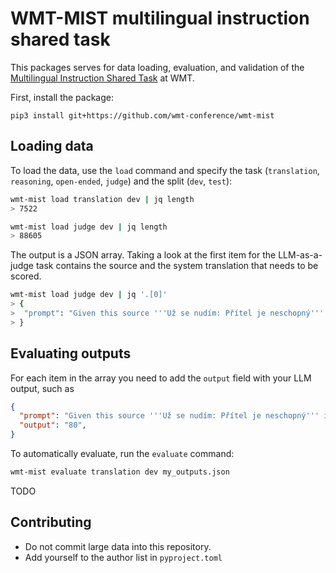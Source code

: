# WMT-MIST multilingual instruction shared task

This packages serves for data loading, evaluation, and validation of the [Multilingual Instruction Shared Task](https://www2.statmt.org/wmt25/multilingual-instruction.html) at WMT.

First, install the package:
```
pip3 install git+https://github.com/wmt-conference/wmt-mist
```

## Loading data

To load the data, use the `load` command and specify the task (`translation`, `reasoning`, `open-ended`, `judge`) and the split (`dev`, `test`):
```bash
wmt-mist load translation dev | jq length
> 7522

wmt-mist load judge dev | jq length
> 88605
```

The output is a JSON array. Taking a look at the first item for the LLM-as-a-judge task contains the source and the system translation that needs to be scored.
```bash
wmt-mist load judge dev | jq '.[0]'
> {
>  "prompt": "Given this source '''Už se nudím: Přítel je neschopný''' in cs and translation '''Мені вже нудно: Хлопець нездатний''' in uk, assign a score to the translation on a scale from 0 to 100. Output only the score and nothing else."
> }
```

## Evaluating outputs

For each item in the array you need to add the `output` field with your LLM output, such as 
```json
{
  "prompt": "Given this source '''Už se nudím: Přítel je neschopný''' in cs and translation '''Мені вже нудно: Хлопець нездатний''' in uk, assign a score to the translation on a scale from 0 to 100. Output only the score and nothing else.",
  "output": "80",
}
```

To automatically evaluate, run the `evaluate` command:
```bash
wmt-mist evaluate translation dev my_outputs.json
```

TODO

## Contributing

- Do not commit large data into this repository.
- Add yourself to the author list in `pyproject.toml`